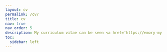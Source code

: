 ```yaml
---
layout: cv
permalink: /cv/
title: cv
nav: true
nav_order: 5
description: My curriculum vitae can be seen <a href='https://emory-my.sharepoint.com/:b:/r/personal/jzha954_emory_edu/Documents/JinZhangCV.pdf?csf=1&web=1&e=sCVJcC'><u>here</u></a>, and also you can see my LinkedIn <a href='https://www.linkedin.com/in/jin-zhang-econ/'><u>here</u></a>.
toc:
  sidebar: left
---
```


